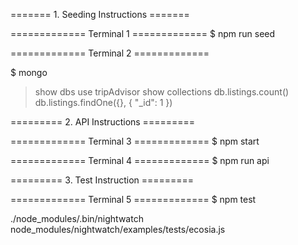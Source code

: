 ======= 1. Seeding Instructions =======

============= Terminal  1 =============
$ npm run seed

============= Terminal  2 =============

$ mongo

> show dbs
> use tripAdvisor
> show collections
> db.listings.count()
> db.listings.findOne({}, { "_id": 1 })





========= 2. API Instructions =========

============= Terminal  3 =============
$ npm start

============= Terminal  4 =============
$ npm run api





========= 3. Test Instruction =========

============= Terminal  5 =============
$ npm test


./node_modules/.bin/nightwatch node_modules/nightwatch/examples/tests/ecosia.js
